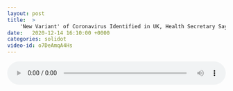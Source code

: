 ```yaml
---
layout: post
title:  >
    'New Variant' of Coronavirus Identified in UK, Health Secretary Says
date:   2020-12-14 16:10:00 +0000
categories: solidot
video-id: o7DeAmqA4Hs
---
```


<audio src="/assets/78d0db23ec8c61a9b3c53acb59059235.mp3" style="width: 100%;" controls></audio>

